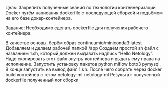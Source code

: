 Цель:
Закрепить полученные знания по технологии контейнеризации Docker путём написания dockerfile с последующей сборкой и подъёмом на его базе докер-контейнера.

Задание:
Необходимо сделать dockerfile для получения рабочего контейнера.

В качестве основы, берём образ continuumio/miniconda3:latest
Добавляем и делаем рабочей папкой /app
Создаём простой sh файл с названием 1.sh, который должен выдавать надпись “Hello Netology”.
Надо скопировать этот файл внутрь контейнера и выдать ему права на исполнение.
Запустить установку пакетов python mlflow boto3 pymysql.
В конце запустить на вывод файл 1.sh.
После чего собрать через docker build контейнер с тегом netology-ml:netology-ml
Результат:
полученный dockerfile
полученный лог сборки

